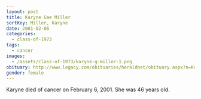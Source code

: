 ```yaml
---
layout: post
title: Karyne Gae Miller
sortKey: Miller, Karyne
date: 2001-02-06
categories:
  - class-of-1973
tags:
  - cancer
images:
  - /assets/class-of-1973/karyne-g-miller-1.png
obituary: http://www.legacy.com/obituaries/heraldnet/obituary.aspx?n=Karyne-Miller&pid=17500521
gender: female
---
```


Karyne died of cancer on February 6, 2001. She was 46 years old.
